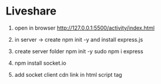 # Liveshare

1. open in browser 
http://127.0.0.1:5500/activity/index.html

2. in server -> create npm init -y 
 and install express.js
 
3. create server folder 
    npm init -y
    sudo npm i express 

4. npm install socket.io

5. add socket client cdn link in html script tag